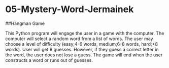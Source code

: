 # 05-Mystery-Word-Jermainek

##Hangman Game

 This Python program will engage the user in a game with the computer.  The computer will select a random word from a list of words.  The user may choose a level of difficulty (easy;4-6 words, medium;6-8 words, hard;+8 words).  User will get 8 guesses. However, if they guess a correct letter in the word, the user does not lose a guess.  The game will end when the user constructs a word or runs out of guesses.
